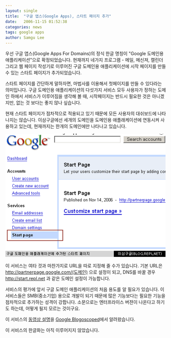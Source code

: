 ```yaml
---
layout: single
title:  "구글 앱스(Google Apps), 스타트 페이지 추가"
date:   2006-11-15 01:52:38
categories: news
tags: google apps
author: Samgu Lee
---
```

우선 구글 앱스(Google Apps For Domains)의 정식 한글 명칭이 "Google 도메인용 애플리케이션"으로 확정되었습니다. 현재까지 네가지 프로그램 - 메일, 메신져, 캘린더 그리고 웹 페이지 작성기로 이루어진 구글 도메인용 애플리케이션에 시작 페이지를 만들 수 있는 스타트 페이지가 추가되었습니다.

스타트 페이지를 간단하게 말하자면, 마법사를 이용해서 첫페이지를 만들 수 있다라는 의미입니다. 구글 도메인용 애플리케이션의 다섯가지 서비스 모두 사용자가 정하는 도메인 하에서 서비스가 이루어짐을 생각해 볼 때, 시작페이지는 반드시 필요한 것은 아니겠지만, 없는 것 보다는 좋지 않나 싶습니다.

현재 스타트 페이지가 점차적으로 적용되고 있기 때문에 모든 사용자의 대쉬보드에 나타나지는 않습니다. 이삼구글에선 세개의 도메인을 도메인용 애플래케이션에 연동시켜 사용하고 있는데, 현재까지는 한개의 도메인에만 나타나고 있습니다.

![스타트페이지가 추가된 구글 도메인용 어플리케이션](/assets/add_startpage.gif)

이 서비스는 여타 것과 마찬가지로 URL을 따로 지정해 줄 수가 있습니다. 기본 URL은 http://partnerpage.google.com/(도메인) 으로 설정이 되고, DNS를 바꿀 경우 http://start.repl.net 과 같은 도메인 설정이 가능합니다.

서비스의 평가에 앞서 구글 도메인 애플리케이션의 처음 용도를 알 필요가 있습니다. 이 서비스들은 SMB(중소기업) 용으로 개발이 되기 때문에 많은 기능보다는 필요한 기능을 점차적으로 추가하는 성격이 강합니다. 소문으로는 엔터프라이스 버젼이 나온다고 하기도 하는데, 어떻게 될지 모르는 것이구요.

이 서비스의 [동영상 설명](http://blog.outer-court.com/videos/google-apps.wmv)을 [Google Blogoscoped](http://blog.outer-court.com/archive/2006-11-14-n75.html)에서 알려왔습니다.

이 서비스의 한글화는 아직 이루어지지 않았습니다.
